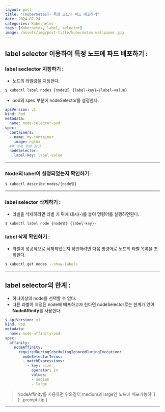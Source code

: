 ```yaml
---
layout: post
title: "[Kubernetes]- 특정 노드의 파드 배포하기"
date: 2024-07-24
categories: Kubernetes
tags: [Kubernetes, label, selector]
image: /assets/img/post-title/kubernetes-wallpaper.jpg
---
```


## label selector 이용하여 특정 노드에 파드 배포하기 :
### label seclector 지정하기 :
- 노드의 라벨링을 지정한다.

```bash
$ kubectl label nodes {node명} {label-key}={label-value}
```

- pod의 spec 부분에 nodeSelector를 설정한다.

```yaml
apiVersion: v1
kind: Pod
metadata:
  name: node-selector-pod
spec:
  containers:
  - name: my-container
    image: nginx
  ## 아래 부분 참고
  nodeSelector:
    label-key: label-value
```

* * *

### Node의 label이 설정되었는지 확인하기 :
```bash
$ kubectl describe nodes/{node명}
```

* * *

### label selector 삭제하기 :
- 라벨을 삭제하려면 라벨 키 뒤에 대시(-)를 붙여 명령어를 실행하면된다.

```bash
$ kubectl label node {node명} {label-key}-
```

### label 삭제 확인하기 :
- 라벨이 성공적으로 삭제되었는지 확인하려면 다음 명령어로 노드의 라벨 목록을 조회한다.

```bash
$ kubectl get nodes --show-labels
```

* * *

## label selector의 한계 :
- 하나이상의 node를 선택할 수 없다.
- 다른 라벨이 지정된 node에 배포하고자 한다면 nodeSelector로는 한계가 있어 **NodeAffinity**를 사용한다.

```yaml
$ apiVersion: v1
kind: Pod
metadata:
  name: node-affinity-pod
spec:
  affinity:
    nodeAffinity:
      requiredDuringSchedulingIgnoredDuringExecution:
        nodeSelectorTerms:
        - matchExpressions:
          - key: size
            operator: In
            values:
            - medium
            - large
```

> NodeAffinity를 사용하면 위와같이 medium과 large인 노드에 배포가능하다.
{: .prompt-tip }

* * *
